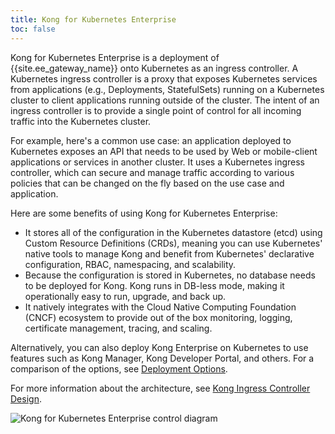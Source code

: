 ```yaml
---
title: Kong for Kubernetes Enterprise
toc: false
---
```


Kong for Kubernetes Enterprise is a deployment of {{site.ee_gateway_name}} onto Kubernetes as an ingress controller. A Kubernetes ingress controller is a proxy that exposes Kubernetes services from applications (e.g., Deployments, StatefulSets) running on a Kubernetes cluster to client applications running outside of the cluster. The intent of an ingress controller is to provide a single point of control for all incoming traffic into the Kubernetes cluster.

For example, here's a common use case: an application deployed to Kubernetes exposes an API that needs to be used by Web or mobile-client applications or services in another cluster. It uses a Kubernetes ingress controller, which can secure and manage traffic according to various policies that can be changed on the fly based on the use case and application.

Here are some benefits of using Kong for Kubernetes Enterprise:
* It stores all of the configuration in the Kubernetes datastore (etcd) using Custom Resource Definitions (CRDs), meaning you can use Kubernetes' native tools to manage Kong and benefit from Kubernetes' declarative configuration, RBAC, namespacing, and scalability.
* Because the configuration is stored in Kubernetes, no database needs to be deployed for Kong. Kong runs in DB-less mode, making it operationally easy to run, upgrade, and back up.
* It natively integrates with the Cloud Native Computing Foundation (CNCF) ecosystem to provide out of the box monitoring, logging, certificate management, tracing, and scaling.

Alternatively, you can also deploy Kong Enterprise on Kubernetes to use features such as Kong Manager, Kong Developer Portal, and others. For a comparison of the options, see [Deployment Options](/enterprise/{{page.kong_version}}/kong-for-kubernetes/deployment-options).

For more information about the architecture, see [Kong Ingress Controller Design](https://github.com/Kong/kubernetes-ingress-controller/blob/main/docs/concepts/design.md).

<img src="https://doc-assets.konghq.com/kubernetes/K4K8S-Enterprise-Diagram.png" alt="Kong for Kubernetes Enterprise control diagram">
